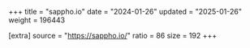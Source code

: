 +++
title = "sappho.io"
date = "2024-01-26"
updated = "2025-01-26"
weight = 196443

[extra]
source = "https://sappho.io/"
ratio = 86
size = 192
+++

